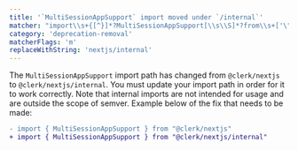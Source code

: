 ```yaml
---
title: '`MultiSessionAppSupport` import moved under `/internal`'
matcher: "import\\s+{[^}]*?MultiSessionAppSupport[\\s\\S]*?from\\s+['\"]@clerk\\/(nextjs)(?!\/internal)[\\s\\S]*?['\"]"
category: 'deprecation-removal'
matcherFlags: 'm'
replaceWithString: 'nextjs/internal'
---
```


The `MultiSessionAppSupport` import path has changed from `@clerk/nextjs` to `@clerk/nextjs/internal`. You must update your import path in order for it to work correctly. Note that internal imports are not intended for usage and are outside the scope of semver. Example below of the fix that needs to be made:

```diff
- import { MultiSessionAppSupport } from "@clerk/nextjs"
+ import { MultiSessionAppSupport } from "@clerk/nextjs/internal"
```
